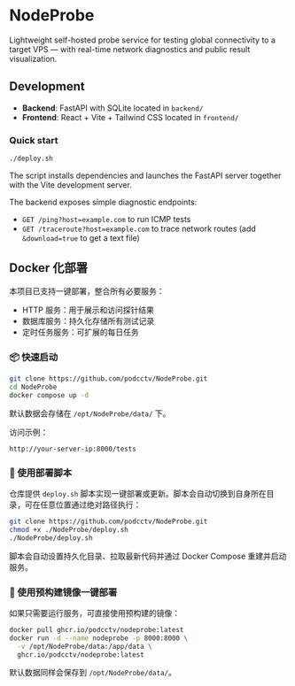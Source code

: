 # NodeProbe

Lightweight self-hosted probe service for testing global connectivity to a target VPS — with real-time network diagnostics and public result visualization.

## Development

- **Backend**: FastAPI with SQLite located in `backend/`
- **Frontend**: React + Vite + Tailwind CSS located in `frontend/`

### Quick start

```bash
./deploy.sh
```

The script installs dependencies and launches the FastAPI server together with the Vite development server.

The backend exposes simple diagnostic endpoints:

- `GET /ping?host=example.com` to run ICMP tests
- `GET /traceroute?host=example.com` to trace network routes (add `&download=true` to get a text file)

## Docker 化部署

本项目已支持一键部署，整合所有必要服务：

- HTTP 服务：用于展示和访问探针结果
- 数据库服务：持久化存储所有测试记录
- 定时任务服务：可扩展的每日任务

### 📦 快速启动

```bash
git clone https://github.com/podcctv/NodeProbe.git
cd NodeProbe
docker compose up -d
```

默认数据会存储在 `/opt/NodeProbe/data/` 下。

访问示例：

```
http://your-server-ip:8000/tests
```

### 🚀 使用部署脚本

仓库提供 `deploy.sh` 脚本实现一键部署或更新。脚本会自动切换到自身所在目录，可在任意位置通过绝对路径执行：

```bash
git clone https://github.com/podcctv/NodeProbe.git
chmod +x ./NodeProbe/deploy.sh
./NodeProbe/deploy.sh
```

脚本会自动设置持久化目录、拉取最新代码并通过 Docker Compose 重建并启动服务。

### 🐳 使用预构建镜像一键部署

如果只需要运行服务，可直接使用预构建的镜像：

```bash
docker pull ghcr.io/podcctv/nodeprobe:latest
docker run -d --name nodeprobe -p 8000:8000 \
  -v /opt/NodeProbe/data:/app/data \
  ghcr.io/podcctv/nodeprobe:latest
```

默认数据同样会保存到 `/opt/NodeProbe/data/`。
